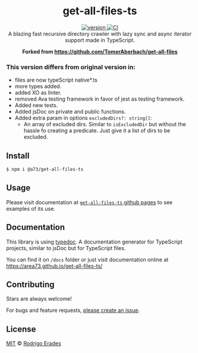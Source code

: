 <h1 align="center">
  get-all-files-ts
</h1>

<div align="center">
  <a href="https://npmjs.org/package/@a73/get-all-files-ts">
    <img src="https://badgen.now.sh/npm/v/@a73/get-all-files-ts" alt="version" />
  </a>
  <a href="https://github.com/area73/get-all-files-ts/actions">
    <img src="https://github.com/area73/get-all-files-ts/workflows/CI/badge.svg" alt="CI" />
  </a>
</div>

<div align="center">
  A blazing fast recursive directory crawler with lazy sync and async iterator support made in TypeScript.

  **Forked from https://github.com/TomerAberbach/get-all-files**
</div>

### This version differs from original version in:

* files are now typeScript native*.ts
* more types added.
* added XO as linter.
* removed Ava testing framework in favor of  jest as testing framework.
* Added new tests.
* Added jsDoc on private and public functions.
* Added extra param in options `excludedDirs?: string[]`:
   * An array of excluded dirs. Similar to `isExcludedDir` but without the hassle fo creating a
     predicate. Just give it a list of dirs to be excluded.


## Install

```sh
$ npm i @a73/get-all-files-ts
```

## Usage
Please visit documentation at [`get-all-files-ts` github pages](https://area73.github.io/get-all-files-ts/) to see examples of its use.


## Documentation
This library is using [typedoc](https://typedoc.org/).
A documentation generator for TypeScript projects, similar to jsDoc but for TypeScript files.

You can find it on `/docs` folder or just visit documentation online at https://area73.github.io/get-all-files-ts/

## Contributing

Stars are always welcome!

For bugs and feature requests,
[please create an issue](https://github.com/area73/get-all-files-ts/issues/new).

## License

[MIT](https://github.com/area73/get-all-files-ts/blob/main/license) ©
[Rodrigo Erades](https://github.com/area73)
